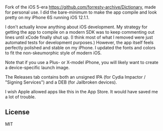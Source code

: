 Fork of the iOS 5-era https://github.com/forresty-archive/Dictionary, made for personal use. I did the bare-minimum to make the app compile and look pretty on my iPhone 6S running iOS 12.1.1.

I don't actually know anything about iOS development. My strategy for getting the app to compile on a modern SDK was to keep commenting out lines until xCode finally shut up. (I think most of what I removed were just automated tests for development purposes.) However, the app itself feels perfectly polished and stable on my iPhone. I updated the fonts and colors to fit the non-skeumorphic style of modern iOS.

Note that if you use a Plus- or X-model iPhone, you will likely want to create a device-specific launch image.

The Releases tab contains both an unsigned IPA (for Cydia Impactor / "Signing Services") and a DEB (for Jailbroken devices). 

I wish Apple allowed apps like this in the App Store. It would have saved me a lot of trouble.

## License

MIT
